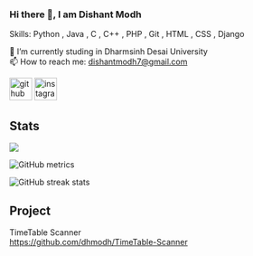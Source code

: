 ### Hi there 👋, I am Dishant Modh

Skills: Python , Java , C , C++ , PHP , Git , HTML , CSS , Django

🔭 I’m currently studing in Dharmsinh Desai University \
📫 How to reach me: dishantmodh7@gmail.com

[<img src='https://cdn.jsdelivr.net/npm/simple-icons@3.0.1/icons/github.svg' alt='github' height='40'>](https://github.com/dhmodh)  [<img src='https://cdn.jsdelivr.net/npm/simple-icons@3.0.1/icons/instagram.svg' alt='instagram' height='40'>](https://www.instagram.com/@d_m_x_64/)

## Stats

 <p align-="center"> <img src="https://github-readme-stats.vercel.app/api?username=dhmodh&show_icons=true&theme=merko" />

![GitHub metrics](https://metrics.lecoq.io/dhmodh)  

![GitHub streak stats](https://github-readme-streak-stats.herokuapp.com/?user=dhmodh)  

## Project
TimeTable Scanner \
https://github.com/dhmodh/TimeTable-Scanner

<!--<p><img align="center" src="https://github-readme-stats.vercel.app/api/top-langs?username=dhmodh&show_icons=true&locate=en&layout=compact" />-->

<!--
**dhmodh/dhmodh** is a ✨ _special_ ✨ repository because its `README.md` (this file) appears on your GitHub profile.

Here are some ideas to get you started:

- 
- 🌱 I’m currently learning ...
- 👯 I’m looking to collaborate on ...
- 🤔 I’m looking for help with ...
- 💬 Ask me about ...
- 📫 How to reach me: dishantmodh7@gmail.com
- 😄 Pronouns: ...
- ⚡ Fun fact: ...
-->
